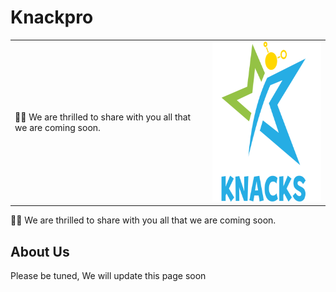 # Knackpro
<table>
  <tr>
    <td>🙋‍♀️ We are thrilled to share with you all that we are coming soon.</td>
    <td><img src="knacks.png" width="256" height="256"></td>
  </tr>
</table>
🙋‍♀️ We are thrilled to share with you all that we are coming soon.

## About Us

Please be tuned, We will update this page soon
